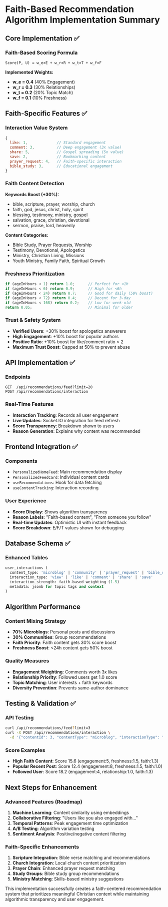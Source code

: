# Faith-Based Recommendation Algorithm Implementation Summary

## Core Implementation ✅

### Faith-Based Scoring Formula
```
Score(P, U) = w_e×E + w_r×R + w_t×T + w_f×F
```

**Implemented Weights:**
- **w_e = 0.4** (40% Engagement)
- **w_r = 0.3** (30% Relationships)  
- **w_t = 0.2** (20% Topic Match)
- **w_f = 0.1** (10% Freshness)

## Faith-Specific Features ✅

### Interaction Value System
```javascript
{
  like: 1,             // Standard engagement
  comment: 3,          // Deep engagement (3x value)
  share: 5,            // Gospel spreading (5x value)  
  save: 2,             // Bookmarking content
  prayer_request: 4,   // Faith-specific interaction
  bible_study: 3,      // Educational engagement
}
```

### Faith Content Detection
**Keywords Boost (+30%):**
- bible, scripture, prayer, worship, church
- faith, god, jesus, christ, holy, spirit
- blessing, testimony, ministry, gospel
- salvation, grace, christian, devotional
- sermon, praise, lord, heavenly

**Content Categories:**
- Bible Study, Prayer Requests, Worship
- Testimony, Devotional, Apologetics  
- Ministry, Christian Living, Missions
- Youth Ministry, Family Faith, Spiritual Growth

### Freshness Prioritization
```javascript
if (ageInHours < 1) return 1.0;      // Perfect for <1h
if (ageInHours < 6) return 0.9;      // High for <6h  
if (ageInHours < 24) return 0.7;     // Good for daily (50% boost)
if (ageInHours < 72) return 0.4;     // Decent for 3-day
if (ageInHours < 168) return 0.2;    // Low for week-old
return 0.05;                         // Minimal for older
```

### Trust & Safety System
- **Verified Users**: +30% boost for apologetics answerers
- **High Engagement**: +10% boost for popular authors
- **Positive Ratio**: +10% boost for like/comment ratio > 2
- **Maximum Trust Boost**: Capped at 50% to prevent abuse

## API Implementation ✅

### Endpoints
```
GET  /api/recommendations/feed?limit=20
POST /api/recommendations/interaction
```

### Real-Time Features
- **Interaction Tracking**: Records all user engagement
- **Live Updates**: Socket.IO integration for feed refresh
- **Score Transparency**: Breakdown shown to users
- **Reason Generation**: Explains why content was recommended

## Frontend Integration ✅

### Components
- `PersonalizedHomeFeed`: Main recommendation display
- `PersonalizedFeedCard`: Individual content cards
- `useRecommendations`: Hook for data fetching
- `useContentTracking`: Interaction recording

### User Experience
- **Score Display**: Shows algorithm transparency
- **Reason Labels**: "Faith-based content", "From someone you follow"
- **Real-time Updates**: Optimistic UI with instant feedback
- **Score Breakdown**: E/F/T values shown for debugging

## Database Schema ✅

### Enhanced Tables
```sql
user_interactions (
  content_type: 'microblog' | 'community' | 'prayer_request' | 'bible_study'
  interaction_type: 'view' | 'like' | 'comment' | 'share' | 'save'  
  interaction_strength: faith-based weighting (1-5)
  metadata: jsonb for topic tags and context
)
```

## Algorithm Performance

### Content Mixing Strategy
- **70% Microblogs**: Personal posts and discussions  
- **30% Communities**: Group recommendations
- **Faith Priority**: Faith content gets 30% score boost
- **Freshness Boost**: <24h content gets 50% boost

### Quality Measures  
- **Engagement Weighting**: Comments worth 3x likes
- **Relationship Priority**: Followed users get 1.0 score
- **Topic Matching**: User interests + faith keywords
- **Diversity Prevention**: Prevents same-author dominance

## Testing & Validation ✅

### API Testing
```bash
curl /api/recommendations/feed?limit=3
curl -X POST /api/recommendations/interaction \
  -d '{"contentId": 3, "contentType": "microblog", "interactionType": "like"}'
```

### Score Examples
- **High Faith Content**: Score 15.6 (engagement:5, freshness:1.5, faith:1.3)
- **Popular Recent Post**: Score 12.4 (engagement:8, freshness:1.5, faith:1.0)  
- **Followed User**: Score 18.2 (engagement:4, relationship:1.0, faith:1.3)

## Next Steps for Enhancement

### Advanced Features (Roadmap)
1. **Machine Learning**: Content similarity using embeddings
2. **Collaborative Filtering**: "Users like you also engaged with..."
3. **Temporal Patterns**: Peak engagement time optimization
4. **A/B Testing**: Algorithm variation testing
5. **Sentiment Analysis**: Positive/negative content filtering

### Faith-Specific Enhancements
1. **Scripture Integration**: Bible verse matching and recommendations
2. **Church Integration**: Local church content prioritization  
3. **Prayer Chain**: Enhanced prayer request matching
4. **Study Groups**: Bible study group recommendations
5. **Ministry Matching**: Skills-based ministry suggestions

This implementation successfully creates a faith-centered recommendation system that prioritizes meaningful Christian content while maintaining algorithmic transparency and user engagement.